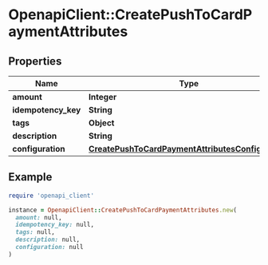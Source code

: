 # OpenapiClient::CreatePushToCardPaymentAttributes

## Properties

| Name | Type | Description | Notes |
| ---- | ---- | ----------- | ----- |
| **amount** | **Integer** |  |  |
| **idempotency_key** | **String** |  | [optional] |
| **tags** | **Object** |  | [optional] |
| **description** | **String** |  |  |
| **configuration** | [**CreatePushToCardPaymentAttributesConfiguration**](CreatePushToCardPaymentAttributesConfiguration.md) |  |  |

## Example

```ruby
require 'openapi_client'

instance = OpenapiClient::CreatePushToCardPaymentAttributes.new(
  amount: null,
  idempotency_key: null,
  tags: null,
  description: null,
  configuration: null
)
```

